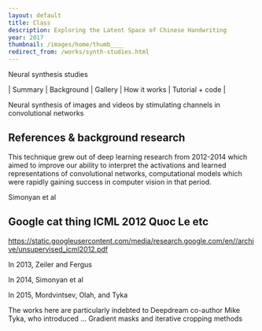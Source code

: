```yaml
---
layout: default
title: Class
description: Exploring the Latent Space of Chinese Handwriting
year: 2017
thumbnail: /images/home/thumb____
redirect_from: /works/synth-studies.html
---
```


Neural synthesis studies


| Summary | Background | Gallery | How it works | Tutorial + code |

Neural synthesis of images and videos by stimulating channels in convolutional networks


References & background research
-----

This technique grew out of deep learning research from 2012-2014 which aimed to improve our ability to interpret the activations and learned representations of convolutional networks, computational models which were rapidly gaining success in computer vision in that period. 

Simonyan et al 

Google cat thing ICML 2012 Quoc Le etc
 -
 https://static.googleusercontent.com/media/research.google.com/en//archive/unsupervised_icml2012.pdf

In 2013, Zeiler and Fergus

In 2014, Simonyan et al

In 2015, Mordvintsev, Olah, and Tyka


The works here are particularly indebted to Deepdream co-author Mike Tyka, who introduced ...  Gradient masks and iterative cropping methods